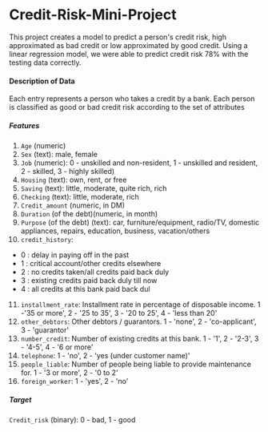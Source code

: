 # Credit-Risk-Mini-Project
This project creates a model to predict a person's credit risk, high approximated as bad credit or low approximated by good credit. Using a linear regression model, we were able to predict credit risk 78% with the testing data correctly.   


#### Description of Data
Each entry represents a person who takes a credit by a bank. Each person is classified as good or bad credit risk according to the set of attributes
##### Features
1. `Age` (numeric)
2. `Sex` (text): male, female
3. `Job` (numeric): 0 - unskilled and non-resident, 1 - unskilled and resident, 2 - skilled,  3 - highly skilled)
4. `Housing` (text): own, rent, or free
5. `Saving` (text): little, moderate, quite rich, rich
6. `Checking` (text): little, moderate, rich
7. `Credit_amount` (numeric, in DM)
8. `Duration` (of the debt)(numeric, in month)
9. `Purpose` (of the debt) (text): car, furniture/equipment, radio/TV, domestic appliances, repairs, education, business, vacation/others
10. `credit_history`: 
 * 0 : delay in paying off in the past       
 * 1 : critical account/other credits elsewhere
 * 2 : no credits taken/all credits paid back duly
 * 3 : existing credits paid back duly till now
 * 4 : all credits at this bank paid back dul
11. `installment_rate`: Installment rate in percentage of disposable income. 
1 -'35 or more', 2 - '25 to 35', 3 - '20 to 25', 4 - 'less than 20'
12. `other_debtors`: Other debtors / guarantors. 1 - 'none', 2 - 'co-applicant', 3 - 'guarantor'
13. `number_credit`: Number of existing credits at this bank. 1 - '1', 2 - '2-3', 3 - '4-5', 4 - '6 or more'
14. `telephone`: 1 - 'no', 2 - 'yes (under customer name)'
15. `people_liable`: Number of people being liable to provide maintenance for. 1 - '3 or more', 2 - '0 to 2'
16. `foreign_worker`: 1 - 'yes', 2 - 'no'

##### Target
`Credit_risk` (binary): 0 - bad, 1 - good
